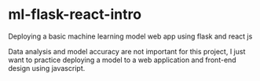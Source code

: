 # ml-flask-react-intro
Deploying a basic machine learning model web app using flask and react js

Data analysis and model accuracy are not important for this project, I just want to practice deploying a model to a web application and front-end design using javascript.
